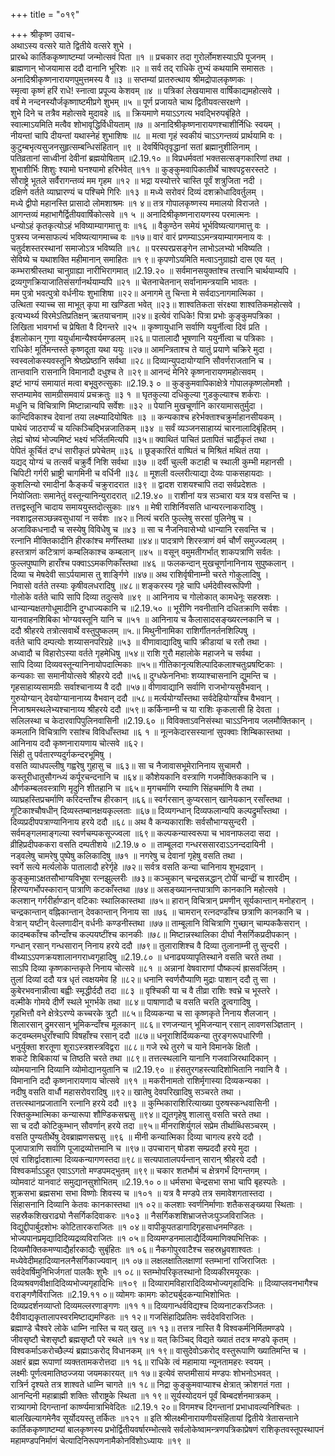 +++
title = "०१९"

+++
श्रीकृष्ण उवाच-  
अथाऽस्य वत्सरे याते द्वितीये वत्सरे शुभे ।  
प्रारब्धे कार्तिककृष्णाष्टम्यां जन्मोत्सवं पिता ॥१ ॥
प्रचकार तदा गुरोर्लोमशस्याऽपि पूजनम् ।  
ब्राह्मणान् भोजयामास ददौ दानानि भूरिशः ॥२ ॥
सर्व तद् राधिके तुभ्यं कथयामि समासतः ।  
अनादिश्रीकृष्णनारायणपुमुत्तमस्य वै ॥३ ॥
सप्तम्यां प्रातरुत्थाय श्रीमद्रोपालकृष्णकः ।  
स्मृत्वा कृष्णं हरिं राधे! स्नात्वा प्रपूज्य केशवम् ॥४ ॥
पत्रिकां लेखयामास वार्षिकाद्यमहोत्सवे ।  
वर्षं मे नन्दनस्यौर्जकृष्णाष्टमीप्रगे शुभम् ॥५ ॥
पूर्ण प्रजायते चाथ द्वितीयवत्सरक्षणे ।  
शुभे दिने च तत्रैव महोत्सवे मुदावहे ॥६ ॥
क्रियमाणे मयाऽऽगत्य भवद्भिरुपबृंहिते ।  
स्वात्माऽयमिति मत्वैव शोभावृद्धिर्विधीयताम् ॥७ ॥
अनादिश्रीकृष्णनारायणश्चाशीर्निधिः स्वयम् ।  
नीयन्तां चापि दीयन्तां यथास्नेहं शुभाशिषः ॥८ ॥
मत्वा गृहं स्वकीयं चाऽऽगन्तव्यं प्रार्थयामि वः ।  
कुटुम्बभृत्यसुजनसुहृत्सम्बन्धिसंहितान् ॥९ ॥
देवर्षिपितृवृद्धानां सतां ब्रह्मानुशीलिनाम् ।  
पतिव्रतानां साध्वीनां देवीनां ब्रह्मयोषिताम् ॥2.19.१० ॥
विप्रधर्मवतां भक्तसत्सङ्गकारिणां तथा ।  
शुभाशीर्भिः शिशुः श्यामो घनश्यामो हरिर्भवेत् ॥११ ॥
कुङ्कुमवापिकातीर्थे चाश्वपट्टसरस्तटे ।  
सौराष्ट्रे भूतले सर्वैरागन्तव्यं मम गृहम ॥१२ ॥
भद्रा यस्योत्तरे चास्ति पूर्वं शत्रुजिता नदी ।  
दक्षिणे वर्तते व्याघ्रारण्यं च पश्चिमे गिरिः ॥१३ ॥
मध्ये सरोवरं दिव्यं दशक्रोधादिवर्तुलम् ।  
मध्ये द्वीपो महानस्ति प्रासादो लोमशाश्रमः ॥१ ४॥
तत्र गोपालकृष्णस्य ममालयो विराजते ।  
आगन्तव्यं महाभागैर्द्वितीयवार्षिकोत्सवे ॥१ ५ ॥
अनादिश्रीकृष्णनारायणस्य परमात्मनः ।  
धन्योऽहं कृतकृत्योऽहं भविष्याम्यागमात्तु वः ॥१६ ॥
वैकुण्ठेन समेयं भूर्भविष्यत्यागमात्तु वः ।  
पुत्रस्य जन्मसाफल्यं भविष्यत्यागमाच्च वः ॥१७॥
वारं वारं प्रणम्याऽऽमन्त्रयाम्यागमनाय वः ।  
चतुर्दशस्तरस्थानां समाजोऽत्र भविष्यति ॥१८ ॥
परस्परप्रसङ्गेन लाभोऽलभ्यो भविष्यति ।  
सेविष्ये च यथाशक्ति महीमानान् समाहितः ॥१ ९॥
कृपणोऽयमिति मत्वाऽनुग्राह्यो दास एव यत् ।  
कम्भराश्रीस्तथा चानुग्राह्या नारीभिरागमात् ॥2.19.२० ॥
सर्वमानसयुक्तांश्च तत्त्वानि चार्थयाम्यपि ।  
द्रव्यगुणक्रियाजातिसंसर्गानर्थयाम्यपि ॥२१ ॥
चेतनाचेतनान् सर्वानामन्त्रयामि भावतः ।  
मम पुत्रो भवत्पुत्रो वर्धनीयः शुभाशिषा ॥२२॥
अनागमे तु चिन्ता मे सर्वदाऽनागमात्मिका ।  
उत्थिता स्याच्च सा माभूत् कृपा मा खण्डिता भवेत् ॥२३॥
शाश्वतिकता संरक्ष्या शाश्वतिकमहोत्सवे ।  
इत्यभ्यर्थ्य विरमेऽतिप्रतिक्षन् ऋतयाचनाम् ॥२४॥
इत्येवं राधिके! पित्रा प्रभोः कुङ्कुमपत्रिका ।  
लिखिता भावगर्भा च प्रेषिता वै दिगन्तरे ॥२५ ॥
कृष्णायुधानि सर्वाणि ययुर्नीत्वा दिवं प्रति ।  
ईशलोकान् गुणा ययुर्धामान्यैश्वर्यमण्डलम् ॥२६॥
पातालादौ भूषणानि ययुर्नीत्वा च पत्रिकाः ।  
राधिके! मूर्तिमन्तस्ते कृष्णदूता यथा ययुः ॥२७॥
आमन्त्रिताश्च ते यातुं प्रयाणे चक्रिरे मुदा ।  
स्वस्वलोकस्यवस्तूनि श्रेष्ठप्रेष्ठानि सर्वथा ॥२८॥
दिव्यान्युपदायोग्यानि सौवर्णराजतानि च ।  
तान्तवानि रासनानि विमानादौ दधुश्च ते ॥२९॥
आनन्दं मेनिरे कृष्णनारायणमहोत्सवम् ।  
इष्टं भाग्यं समायातं मत्वा बभूवुरुत्सुकाः ॥2.19.३ ० ॥
कुङ्कुमवापिकाक्षेत्रे गोपालकृष्णलोमशौ ।  
सप्तम्यामेव सामग्रीसमवायं प्रचक्रतुः ॥३ १ ॥
घृतकुल्या दधिकुल्या गुडकुल्याश्च शर्कराः ।  
मधूनि च विचित्राणि मिष्टान्नान्यपि सर्वेशः ॥३२ ॥
पेयानि मुखचूर्णानि कारयामासतुर्मुदा ।  
कान्दिविकाश्च देवानां तया लक्ष्म्यादियोषितः ॥३ ॥
कन्यकाश्च हरेर्भक्ताश्चक्रुर्माहानसीयकम् ।  
पाथेयं जाठरार्प्यं च यत्किञ्चिद्भिन्नजातिकम् ॥३४ ॥
सर्वं व्यञ्जनसाहाय्यं चारनालादिबृंहितम् ।  
लेह्यं चोष्यं भोज्यमिष्टं भक्ष्यं भर्जितमित्यपि ॥३५॥
क्वाथितं पाचितं प्रतापितं चार्द्रीकृतं तथा ।  
पेपितं कूर्चितं दग्धं सारीकृतं प्रपेचेतम् ॥३६ ॥
छूङ्कारितं वाष्पितं च मिश्रितं मथितं तया ।  
यद्यद् योग्यं च तत्सर्वं चक्रुर्वै निशि सर्वथा ॥३७ ॥
दर्वी चुल्ली कटाही च स्थाली कुम्भी महानसी ।  
चिपिटी गर्गरी भ्राष्ट्री चागमिनी च वर्धिनी ॥३८ ॥
मूशली वल्लरीत्याद्या देव्यः पाकसहायदाः ।  
कुशलिन्यो रमादीनां कैङ्कर्यं चक्रुरादरात ॥३९ ॥
द्वादश राशयश्चापि तदा सर्वप्रदेशतः ।  
नियोजिताः समानेतुं वस्तून्यानिन्युरादरात् ॥2.19.४० ॥
राशीनां यत्र सञ्चारा यत्र यत्र वसन्ति च ।  
तत्तद्वस्तूनि चादाय समाययुस्तदोत्सुकाः ॥४१ ॥
मेषी राशिर्निवसति धान्यरत्नाकरादिषु ।  
नवशाद्वलसञ्छन्नवसुधायां न सर्वशः ॥४२॥
नित्यं चरति फुल्लेषु सरसां पुलिनेषु च ।  
अजाविकधनादौ च सस्येषु विविधेषु च ॥४३ ॥
सा च नैजनिवासेभ्यो धान्यानि रसवन्ति च ।  
रत्नानि मीक्तिकादीनि हीरकांश्च मणींस्तथा ॥४४॥
पादत्राणे शिरस्त्राणं वर्म चौर्णं समुज्ज्वलम् ।  
हस्तत्राणं कटित्राणं कम्बलिकाश्च कम्बलान् ॥४५ ॥
वसून् वमुमतीगर्भात् शाकपत्राणि सर्वतः ।  
फुल्लपुष्पाणि हाराँश्च पक्वाऽऽमकणिकाँस्तथा ॥४६ ॥
फलकन्दान् मुखचूर्णानानिनाय सुपुष्कलान् ।  
दिव्या च मेषदेवी साऽर्पयामास तु शार्ङ्गिणे ॥४७॥
अथ राशिर्वृषीनाम्नी चरते गोकुलादिषु ।  
निवासो वर्तते तस्याः कृषीवलधरादिषु ॥४८॥
शङ्करस्य गृहे चापि धर्मदेवीस्वरूपिणी ।  
गोलोके वर्तते चापि सापि दिव्या तदुत्सवे ॥४९ ॥
आनिनाय च गोलोकात् कामधेनूः सहस्रशः ।  
धान्यान्यक्षतगोधूमादीनि दुग्धाज्यकानि च ॥2.19.५० ॥
भूरीणि नवनीतानि दधितक्राणि सर्वशः ।  
यानवाहनशिबिका भोग्यवस्तूनि यानि च ॥५१ ॥
आनिनाय च कैलासादसङ्ख्यरत्नकानि च ।  
ददौ श्रीहरये तत्रोत्सवार्थे वस्तुपुष्कलम् ॥५.॥
मिथुनीनामिका राशिर्गीतनर्तनशिल्पिषु ।  
वर्तते चापि दम्पत्योः शय्यासनपरिग्रहे ॥५३ ॥
वीणावाद्यादिषु चापि क्रीडायां च रतौ तथा ।  
अध्वादौ च विहारोऽस्या वर्तते गृहमेधिषु ॥५४॥
राशि गुरौ महालोके महाजने च सर्वथा ।  
सापि दिव्या दिव्यवस्तून्यानिनायोपदात्मिकाः ॥५५॥
गीतिकानृत्यशिल्पादिकलाश्चतुःप्रषष्टिकाः ।  
कन्यकाः सा समानीयोत्सवे श्रीहरये ददौ ॥५६॥
दुग्धफेननिभाः शय्याश्चासनानि द्युमन्ति च ।  
गृहसाहाय्यसामग्रीः सर्वाश्चानाय्य वै ददौ ॥५७॥
वीणावाद्यानि सर्वाणि राजभोग्यसुवैभवान् ।  
गुरुयोग्यान् देवयोग्यानानाय्य वैभवान् ददौ ॥५८॥
मर्त्ययोग्याँस्तथा सर्वदेहियोग्याँश्च वैभवान् ।  
निजाश्रमस्थलेभ्यश्चानाय्य श्रीहरये ददौ ॥५९॥
कर्किनाम्नी च या राशिः कृकलासी हि देवता ।  
सलिलस्था च केदारवापिपुलिनवासिनी ॥2.19.६० ॥
विविक्ताऽवनिसंस्था चाऽऽनिनाय जलमौक्तिकान् ।  
कमलानि विचित्राणि रसांश्च विविधाँस्तथा ॥६ १ ॥
नूत्नकेदारसस्यानां सुपक्वाः शिम्बिकास्तथा ।  
आनिनाय ददौ कृष्णनारायणाय चोत्सवे ॥६२।  
सिंही तु पर्वतारण्यदुर्गकन्दरभूमिषु ।  
वसति व्याधपल्लीषु गह्वरेषु गुहासु च ॥६३॥
सा च नैजावासभूमेरानिनाय सुचामरौ ।  
कस्तूरीधातुसौगन्ध्यं कर्पूरचन्दनानि च ॥६४॥
कौशेयकानि वस्त्राणि गजमौक्तिककानि च ।  
और्णकम्बलवस्त्राणि मृदुनि शीतहानि च ॥६५॥
मृगचर्माणि रम्याणि सिंहचर्माणि वै तथा ।  
व्याघ्रहस्तिप्रचर्माणि करिदन्ताँश्च हीरकान् ॥६६॥
स्वर्गरसान् कुप्यरसान् खानेयकान् रसाँस्तथा ।  
गूटिकाश्चौषधीन् दिव्यस्तम्बानक्षयकृल्लताः ॥६७॥
दिव्यगन्धान् दिव्यफलान्यपि कल्पद्रुमाँस्तथा ।  
दिव्यप्रदीपपत्राण्यानिनाय हरये ददौ ॥६८॥
अथ वै कन्यकाराशिः सर्वसौभाग्यसुन्दरी ।  
सर्वमङ्गलमाङ्गल्या स्वर्णचम्पकसूज्ज्वला ॥६९॥
कल्पकन्यास्वरूपा च भावनाफलदा सदा ।  
व्रीहिप्रदीपककरा वसति दम्पतीशये ॥2.19.७ ० ॥
ताम्बूलदा गन्धरससारदाऽऽनन्ददायिनी ।  
नड्वलेषु चामरेषु पुष्पेषु कलिकादिषु ॥७१ ॥
नगरेषु च देवानां गृहेषु वसति तथा ।  
स्वर्गे सत्ये मर्त्यलोके पातालादौ हरेर्गृहे ॥७२॥
सर्वत्र वसति कन्या चानिनाय शुभद्रवान् ।  
कुङ्कुमाऽक्षतसौभाग्यविभूषा रत्नझुल्लरीः ॥७३॥
कञ्चुकान् चन्द्रसन्नद्धान् टोपीं चान्द्रीं च शारदीम् ।  
हिरण्यगर्भोपस्कारान् पात्राणि कटकाँस्तथा ॥७४॥
असङ्ख्यानन्तपात्राणि कानकानि महोत्सवे ।  
कलशान् गर्गरीर्हाण्डान् वटिकाः स्थालिकास्तथा ॥७५॥
हारान् विचित्रान् प्रमणीन् सूर्यकान्तान् मनोहरान् ।  
चन्द्रकान्तान् वह्निकान्तान् देवकान्तान् निनाय सा ॥७६ ॥
चामरान् रत्नदण्डाँश्च छत्राणि कानकानि च ।  
वेत्रान् यष्टीन् वेल्लणादीन् वर्धनीः कण्डनीस्तथा ॥७७॥
ताम्बूलानि विचित्राणि गुच्छान् चाम्पककैसरान् ।  
कादम्बकाँश्च कौन्दाँश्च कल्पयष्टींश्च कानकीः ॥७८॥
मिष्टान्नस्थालिका दीर्घा नैसर्गिकप्रदीपकान् ।  
गन्धान् रसान् गन्धसारान् निनाय हरये ददौ ॥७९॥
तुलाराशिश्च वै दिव्या तुलानाम्नी तु सुन्दरी ।  
वीथ्याऽऽपणक्रयशालानगराध्वगृहादिषु ॥2.19.८० ॥
धनाढ्यव्यापृतिस्थाने वसति चरते तथा ।  
साऽपि दिव्या कृष्णकान्तकृते निनाय चोत्सवे ॥८१ ॥
अन्नानां वेषवाराणां पौष्कल्यं ह्रासवर्जितम् ।  
तुलां दिव्यां ददौ यत्र धृतं त्वक्षयमेव हि ॥८२॥
धनानि स्वर्णरौप्याणि मुद्राः पाशान् ददौ तु सा ।  
कुबेरभवनान्नीत्वा बह्वीः स्मृद्धीर्ददौ तदा ॥८३ ॥
वृश्चिकी या च वै तीव्रा राशिः श्वभ्रे च भूस्तरे ।  
वल्मीके गोमये दीर्णे स्थले भूगर्भके तथा ॥८४॥
पाषाणादौ च वसति चरति द्रुत्वगादिषु ।  
गृहभित्तौ वने क्षेत्रेऽरण्ये कच्चरके त्रुटौ ॥८५॥
दिव्यकन्या च सा कृष्णकृते निनाय शैलजान् ।  
शिलारसान् द्रुमरसान् भूमिकन्दाँश्च मूलकान् ॥८६॥
रणजन्यान् भूमिजन्यान् रसान् लावणसञ्ज्ञितान् ।  
कट्वम्ब्लमधुराँश्चापि विषहाँश्च रसान् ददौ ॥८७॥
धनूराशिर्दिव्यकन्या तुरङ्गरूपधारिणी ।  
धनुर्युक्ता शरतूणा शूराऽस्त्रशस्त्रविद्वरा ॥८८॥
गजे रथे तुरगे च याने विमानके क्षितौ ।  
शकटे शिबिकायां च तिष्ठति चरते तथा ॥८९॥
तत्तत्स्थलानि यानानि गजवाजिरथादिकान् ।  
व्योमयानानि दिव्यानि व्योमोद्यानयुतानि च ॥2.19.९० ॥
हंसतुरगहस्त्यादिशोभितानि नवानि वै ।  
विमानानि ददौ कृष्णनारायणाय चोत्सवे ॥९१ ॥
मकरीनामतो राशिर्मृगास्या दिव्यकन्यका ।  
नदीषु वसति वार्धौ महासरोवरादिषु ॥९२॥
खातेषु देवपरिखादिषु सञ्चरते तथा ।  
तत्तत्स्थानप्रजातानि रत्नानि हरये ददौ ॥९३ ॥
कुम्भिकाराशिरित्याख्या पुरुषस्कन्धवासिनी ।  
रिक्तकुम्भात्मिका कन्यारूपा शौण्डिकसद्मसु ॥९४॥
द्यूतगृहेषु शालासु वसति चरते तथा ।  
सा च ददौ कोटिकुम्भान् सौवर्णान् हरये तदा ॥९५॥
मीनराशिर्युगलं सप्रेम तीर्थाब्धिसञ्चरम् ।  
वसति पुण्यतीर्थेषु देवब्राह्मणसद्मसु ॥९६ ॥
मीनी कन्यात्मिका दिव्या चागत्य हरये ददौ ।  
पूजापात्राणि सर्वाणि पूजाद्रव्योत्तमानि च ॥९७॥
उपचारान् षोडश सम्प्रददौ हरये मुदा ।  
एवं राशिर्द्वादशात्मा दिव्यकन्यागणस्तदा॥९८॥
सत्यपातालपर्यन्तान् सारान् श्रीहरये ददौ ।  
विश्वकर्माऽऽहूत एवाऽऽगतो मण्डपमद्भुतम् ॥९९॥
चकार शतभौमं च क्षेत्रगर्भं दिगन्तगम् ।  
व्योमवाटं यानवाटं समुद्यानसुशोभितम् ॥2.19.१० ०॥
धर्मसभा चेन्द्रसभा सभा चापि बृहस्पतेः ।  
शुक्रसभा ब्रह्मसभा सभा विष्णोः शिवस्य च ॥१०१ ॥
यत्र वै मण्डपे तत्र समावेशगतास्तदा ।  
सिंहासनानि दिव्यानि केतवः कानकास्तथा ॥१ ०२॥
कलशाः स्वर्णनिर्माणाः शतैकसङ्ख्यया स्थिताः ।  
सहस्रैकशिखराढ्यो नैसर्गिकदिवाकरः ॥१०३ ॥
नैसर्गिकशशिभ्राजत्तेजःपुञ्जविराजितः ।  
विद्युद्दीपार्बुदशोभः कोटितारकराजितः ॥१ ०४॥
वापीकूपतडागादिगृहसाधनमण्डितः ।  
भोज्यपानप्रमृद्यादिदिव्यद्रव्यविराजितः ॥१ ०५॥
दिव्यमण्डनमालाद्यैर्दिव्यमाणिक्यभित्तिकः ।  
दिव्यमौक्तिकमण्याद्यैर्हारकाद्यैः सुबृंहितः ॥१ ०६॥
नैकगोपुरवाटैश्च सहस्रध्रुवशाश्वतः ।  
मध्येवेदीमहादिव्यानलनैसर्गिकाज्यवान् ॥१ ०७॥
लक्षलक्षातिलक्षाणां स्तम्भानां राजिराजितः ।  
सर्वदेवर्षिमुनिभिर्जगतां पालकैः शुभैः ॥१ ०८॥
स्तम्भोपरिकृतस्थानो दिव्यकीरमयूरकः ।  
दिव्यश्रवणवीक्षादिदिव्यभोज्यगृहादिभिः ॥१०९ ॥
दिव्यारामविहारादिदिव्यभोज्यगृहादिभिः ॥
दिव्याप्लवनभागैश्च वराङ्गणैर्विराजितः ॥2.19.११ ०॥
व्योमगः कामगः कोट्यर्बुदकन्याभिशोभितः ।  
दिव्यप्रदर्शनव्याप्तो दिव्यमल्लरणाङ्गणः ॥११ १॥
दिव्यगान्धर्वविद्यश्च दिव्यनाटकरञ्जितः ।  
दैवीवाद्यकृतालापस्वरमिष्टाद्यमण्डितः ॥१ १२॥
गजसिंहादिप्रतिमः सर्वदेवविराजितः ।  
ब्रह्माण्डे चैश्वरे लोके धाम्नि नास्ति च यत् खलु ॥१ १३॥
तत्तत्र नास्ति वै विश्वकर्मनिर्मितमण्डपे ।  
जीवसृष्टौ चेशसृष्टौ ब्रह्मसृष्टौ परे स्थले ॥१ १४॥
यत् किञ्चिद् विद्यते ख्यातं तदत्र मण्डपे कृतम् ।  
विश्वकर्माऽकरोच्छैल्प्यं ब्रह्माऽकरोद् विधानकम् ॥१ १९॥
वासुदेवोऽकरोद् वस्तुरूपाणि ख्यातिमन्ति च ।  
अक्षरं ब्रह्म रूपाणां व्यक्ततामकरोत्तदा ॥१ १६॥
राधिके त्वं महामाया न्यूनतामहरः स्वयम् ।  
लक्ष्मीः पूर्णत्वमातिष्ठज्जया जयमकारयत् ॥१ १७॥
इत्येवं सप्तमीसायं मण्डपः शोभनोऽभवत् ।  
रात्रिर्न दृश्यते तत्र शाश्वते धाम्नि चागते ॥१ १८॥
निद्रा कुङ्कुमवाप्याश्च क्षेत्रात् क्रोशगतं गता ।  
आनन्दिनी महाब्राह्मी शक्तिः सौराष्ट्रके स्थिता ॥१ १९॥
सूर्यस्योदयनं पूर्वं बिम्बदर्शनमात्रकम् ।  
रात्र्यागमो दिगन्तानां कार्ष्ण्यमात्राभिवेदितः ॥2.19.१ २०॥
विगमश्च दिगन्तानां प्रभाधावल्यनिश्चितः ।  
बालखिल्यागमेनैव सूर्योदयस्तु तर्कितः ॥१२१ ॥
इति श्रीलक्ष्मीनारायणीयसंहितायां द्वितीये त्रेतासन्ताने कार्तिककृष्णाष्टम्यां बालकृष्णस्य प्रभोर्द्वितीयवर्षारम्भोत्सवे सर्वलोकेष्वामन्त्रणपत्रिकाप्रेषणं राशिकृतवस्तूपस्थापनं महामण्डपनिर्माणं चेत्यादिनिरूपणनामैकोनविंशोऽध्यायः ॥१९ ॥
    
    
